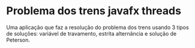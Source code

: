 # Problema dos trens javafx threads
 Uma aplicação que faz a resolução do problema dos trens usando 3 tipos de soluções: variável de travamento, estrita alternância e solução de Peterson.
